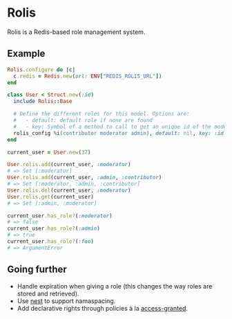 # Rolis

Rolis is a Redis-based role management system.

## Example

``` ruby
Rolis.configure do |c|
  c.redis = Redis.new(url: ENV["REDIS_ROLIS_URL"])
end

class User < Struct.new(:id)
  include Rolis::Base

  # Define the different roles for this model. Options are:
  #   - default: default role if none are found
  #   - key: Symbol of a method to call to get an unique id of the model
  rolis_config %i(contributor moderator admin), default: nil, key: :id
end

current_user = User.new(37)

User.rolis.add(current_user, :moderator)
# => Set [:moderator]
User.rolis.add(current_user, :admin, :contributor)
# => Set [:moderator, :admin, :contributor]
User.rolis.del(current_user, :moderator)
User.rolis.get(current_user)
# => Set [:admin, :moderator]

current_user.has_role?(:moderator)
# => false
current_user.has_role?(:admin)
# => true
current_user.has_role?(:foo)
# => ArgumentError
```

## Going further

* Handle expiration when giving a role (this changes the way roles are stored and retrieved).
* Use [nest](https://github.com/soveran/nest) to support namaspacing.
* Add declarative rights through policies à la [access-granted](https://github.com/chaps-io/access-granted).
